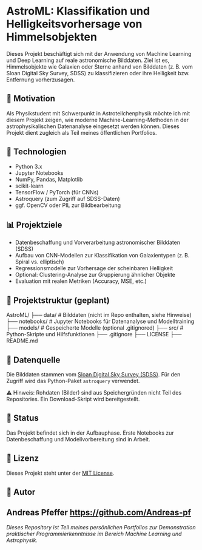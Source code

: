 # AstroML: Klassifikation und Helligkeitsvorhersage von Himmelsobjekten

Dieses Projekt beschäftigt sich mit der Anwendung von Machine Learning und Deep Learning auf reale astronomische Bilddaten. Ziel ist es, Himmelsobjekte wie Galaxien oder Sterne anhand von Bilddaten (z. B. vom Sloan Digital Sky Survey, SDSS) zu klassifizieren oder ihre Helligkeit bzw. Entfernung vorherzusagen.

## 🔭 Motivation

Als Physikstudent mit Schwerpunkt in Astroteilchenphysik möchte ich mit diesem Projekt zeigen, wie moderne Machine-Learning-Methoden in der astrophysikalischen Datenanalyse eingesetzt werden können. Dieses Projekt dient zugleich als Teil meines öffentlichen Portfolios.

## 🧠 Technologien

- Python 3.x
- Jupyter Notebooks
- NumPy, Pandas, Matplotlib
- scikit-learn
- TensorFlow / PyTorch (für CNNs)
- Astroquery (zum Zugriff auf SDSS-Daten)
- ggf. OpenCV oder PIL zur Bildbearbeitung

## 📊 Projektziele

- Datenbeschaffung und Vorverarbeitung astronomischer Bilddaten (SDSS)
- Aufbau von CNN-Modellen zur Klassifikation von Galaxientypen (z. B. Spiral vs. elliptisch)
- Regressionsmodelle zur Vorhersage der scheinbaren Helligkeit
- Optional: Clustering-Analyse zur Gruppierung ähnlicher Objekte
- Evaluation mit realen Metriken (Accuracy, MSE, etc.)

## 📁 Projektstruktur (geplant)
AstroML/
├── data/ # Bilddaten (nicht im Repo enthalten, siehe Hinweise)
├── notebooks/ # Jupyter Notebooks für Datenanalyse und Modelltraining
├── models/ # Gespeicherte Modelle (optional .gitignored)
├── src/ # Python-Skripte und Hilfsfunktionen
├── .gitignore
├── LICENSE
├── README.md


## 🔗 Datenquelle

Die Bilddaten stammen vom [Sloan Digital Sky Survey (SDSS)](https://www.sdss.org/). Für den Zugriff wird das Python-Paket `astroquery` verwendet.

⚠️ Hinweis: Rohdaten (Bilder) sind aus Speichergründen nicht Teil des Repositories. Ein Download-Skript wird bereitgestellt.

## 🚧 Status

Das Projekt befindet sich in der Aufbauphase. Erste Notebooks zur Datenbeschaffung und Modellvorbereitung sind in Arbeit.

## 📜 Lizenz

Dieses Projekt steht unter der [MIT License](LICENSE).

## 👤 Autor

Andreas Pfeffer
https://github.com/Andreas-pf
---

*Dieses Repository ist Teil meines persönlichen Portfolios zur Demonstration praktischer Programmierkenntnisse im Bereich Machine Learning und Astrophysik.*

